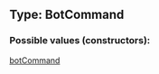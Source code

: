 ## Type: BotCommand  

### Possible values (constructors):

[botCommand](../constructors/botCommand.md)  

